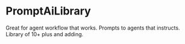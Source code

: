# PromptAiLibrary
Great for agent workflow that works. Prompts to agents that instructs. Library of 10+ plus and adding.
